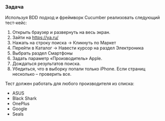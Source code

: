 ### Задача
Используя BDD подход и фреймворк Cucumber реализовать следующий тест-кейс:
1. Открыть браузер и развернуть на весь экран.
1. Зайти на https://ya.ru/
1. Нажать на строку поиска -> Кликнуть по Маркет
1. Перейти в Каталог -> Навести курсор на раздел  Электроника
1. Выбрать раздел Смартфоны
1. Задать параметр «Производитель» Apple.
1. Дождаться результатов поиска.
1. Убедиться, что в выборку попали только iPhone. Если страниц несколько – проверить все.

Тест должен работать для любого производителя из списка:
- ASUS
- Black Shark
- OnePlus
- Google
- Seals
